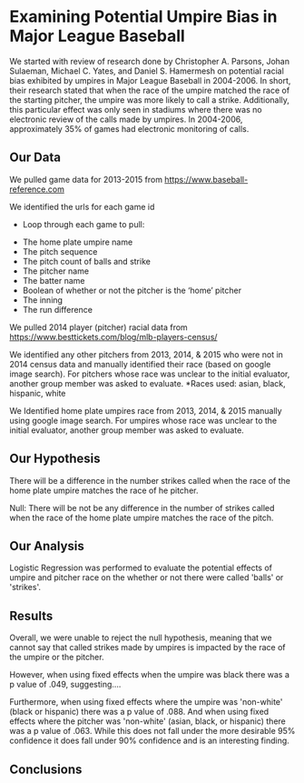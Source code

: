 # Examining Potential Umpire Bias in Major League Baseball

We started with review of research done by Christopher A. Parsons, Johan Sulaeman, Michael C. Yates, and Daniel S. Hamermesh on potential racial bias exhibited by umpires in Major League Baseball in 2004-2006. In short, their research stated that when the race of the umpire matched the race of the starting pitcher, the umpire was more likely to call a strike. Additionally, this particular effect was only seen in stadiums where there was no electronic review of the calls made by umpires. In 2004-2006, approximately 35% of games had electronic monitoring of calls.

## Our Data

We pulled game data for 2013-2015 from https://www.baseball-reference.com

We identified the urls for each game id
* Loop through each game to pull:
- The home plate umpire name
- The pitch sequence
- The pitch count of balls and strike
- The pitcher name
- The batter name
- Boolean of whether or not the pitcher is the ‘home’ pitcher
- The inning
- The run difference

We pulled 2014 player (pitcher) racial data from https://www.besttickets.com/blog/mlb-players-census/

We identified any other pitchers from 2013, 2014, & 2015 who were not in 2014 census data and manually identified their race (based on google image search). For pitchers whose race was unclear to the initial evaluator, another group member was asked to evaluate.
*Races used: asian, black, hispanic, white

We Identified home plate umpires race from 2013, 2014, & 2015 manually using google image search. For umpires whose race was unclear to the initial evaluator, another group member was asked to evaluate.

## Our Hypothesis

There will be a difference in the number strikes called when the race of the home plate umpire matches the race of he pitcher.

Null: There will be not be any difference in the number of strikes called when the race of the home plate umpire matches the race of the pitch.

## Our Analysis

Logistic Regression was performed to evaluate the potential effects of umpire and pitcher race on the whether or not there were called 'balls' or 'strikes'.

## Results

Overall, we were unable to reject the null hypothesis, meaning that we cannot say that called strikes made by umpires is impacted by the race of the umpire or the pitcher.

However, when using fixed effects when the umpire was black there was a p value of .049, suggesting....

Furthermore, when using fixed effects where the umpire was 'non-white' (black or hispanic) there was a p value of .088. And when using fixed effects where the pitcher was 'non-white' (asian, black, or hispanic) there was a p value of .063. While this does not fall under the more desirable 95% confidence it does fall under 90% confidence and is an interesting finding.

## Conclusions